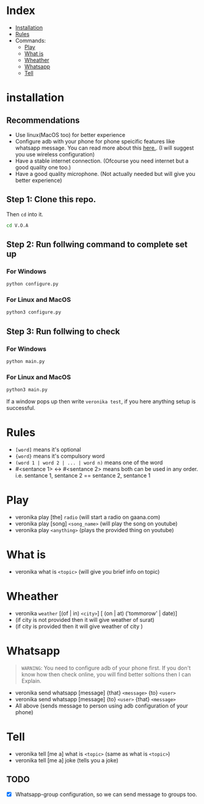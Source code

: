 # Index

- [Installation](#installation)
- [Rules](#Rules)
- Commands:
  - [Play](#Play)
  - [What is](#What-is)
  - [Wheather](#Wheather)
  - [Whatsapp](#Whatsapp)
  - [Tell](#Tell)

# installation

## Recommendations

- Use linux(MacOS too) for better experience
- Configure adb with your phone for phone speicific features like whatsapp message. You can read more about this [here.](https://developer.android.com/studio/command-line/adb). (I will suggest you use wireless configuration)
- Have a stable internet connection. (Ofcourse you need internet but a good quality one too.)
- Have a good quality microphone. (Not actually needed but will give you better experience)

## Step 1: Clone this repo.

Then `cd` into it.

```bash
cd V.O.A
```

## Step 2: Run follwing command to complete set up

### For Windows

```bash
python configure.py
```

### For Linux and MacOS

```bash
python3 configure.py
```

## Step 3: Run follwing to check

### For Windows

```bash
python main.py
```

### For Linux and MacOS

```bash
python3 main.py
```

If a window pops up then write `veronika test`, if you here anything setup is successful.

# Rules

- `[word]` means it's optional
- `{word}` means it's compulsory word
- `(word 1 | word 2 | ... | word n)` means one of the word
- #<sentance 1> <-> #<sentance 2> means both can be used in any order. i.e. sentance 1, sentance 2 == sentance 2, sentance 1

# Play

- veronika play [the] `radio` (will start a radio on gaana.com)
- veronika play [song] `<song_name>` (will play the song on youtube)
- veronika play `<anything>` (plays the provided thing on youtube)

# What is

- veronika what is `<topic>` (will give you brief info on topic)

# Wheather

- veronika `weather` [(of | in) `<city>`] [ (on | at) ('tommorow' | date)]
- (if city is not provided then it will give weather of surat)
- (if city is provided then it will give weather of city )

# Whatsapp

> `WARNING`: You need to configure adb of your phone first. If you don't know how then check online, you will find better soltions then I can Explain.

- veronika send whatsapp [message] {that} `<message>` {to} `<user>`
- veronika send whatsapp [message] {to} `<user>` {that} `<message>`
- All above (sends message to person using adb configuration of your phone)

# Tell

- veronika tell [me a] what is `<topic>` (same as what is `<topic>`)
- veronika tell [me a] joke (tells you a joke)

## TODO

- [x] Whatsapp-group configuration, so we can send message to groups too.
